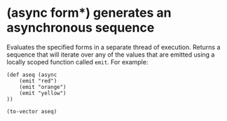 # (async form*) generates an asynchronous sequence

Evaluates the specified forms in a separate thread of execution.
Returns a sequence that will iterate over any of the values that
are emitted using a locally scoped function called `emit`.
For example:

```
(def aseq (async
    (emit "red")
    (emit "orange")
    (emit "yellow")
))

(to-vector aseq)
```
